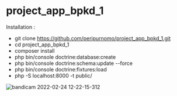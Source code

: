 # project_app_bpkd_1
Installation :

- git clone https://github.com/peripurnomo/project_app_bpkd_1.git
- cd project_app_bpkd_1
- composer install
- php bin/console doctrine:database:create
- php bin/console doctrine:schema:update --force
- php bin/console doctrine:fixtures:load
- php -S localhost:8000 -t public/


![bandicam 2022-02-24 12-22-15-312](https://user-images.githubusercontent.com/45396281/155463089-e2e74809-f23a-43e1-b70c-986925e17882.jpg)
